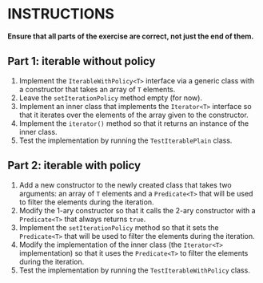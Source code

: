 # INSTRUCTIONS
 
**Ensure that all parts of the exercise are correct, not just the end of them.**

## Part 1: iterable without policy

1. Implement the `IterableWithPolicy<T>` interface via a generic class with a constructor that takes an array of `T` elements.
2. Leave the `setIterationPolicy` method empty (for now).
3. Implement an inner class that implements the `Iterator<T>` interface so that it iterates over the elements of the array given to the constructor.
4. Implement the `iterator()` method so that it returns an instance of the inner class.
5. Test the implementation by running the `TestIterablePlain` class.

## Part 2: iterable with policy

1. Add a new constructor to the newly created class that takes two arguments: an array of `T` elements and a `Predicate<T>` that will be used to filter the elements during the iteration.
2. Modify the 1-ary constructor so that it calls the 2-ary constructor with a `Predicate<T>` that always returns `true`.
3. Implement the `setIterationPolicy` method so that it sets the `Predicate<T>` that will be used to filter the elements during the iteration.
4. Modify the implementation of the inner class (the `Iterator<T>` implementation) so that it uses the `Predicate<T>` to filter the elements during the iteration.
5. Test the implementation by running the `TestIterableWithPolicy` class.